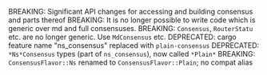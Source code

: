 BREAKING: Significant API changes for accessing and building consensus and parts thereof
BREAKING: It is no longer possible to write code which is generic over md and full consensuses.
BREAKING: `Consensus`, `RouterStatu` etc. are no longer generic.  Use `MdConsensus` etc.
DEPRECATED: cargo feature name "ns_consensus" replaced with `plain-consensus`
DEPRECATED: `*Ns*Consensus` types (part of `ns_consensus`), now called `*Plain*`
BREAKING: `ConsensusFlavor::Ns` renamed to `ConsensusFlavor::Plain`; no compat alias
